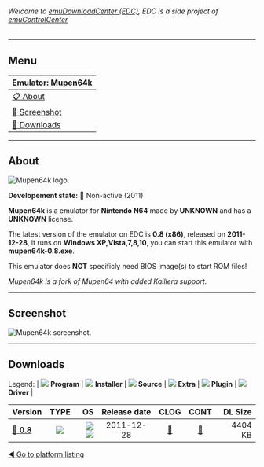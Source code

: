 ###### Welcome to [emuDownloadCenter (EDC)](https://github.com/PhoenixInteractiveNL/emuDownloadCenter/wiki/), EDC is a side project of [emuControlCenter](https://github.com/PhoenixInteractiveNL/emuControlCenter/wiki/)
***
## Menu
| **Emulator: Mupen64k** |
|:---------|
| [:clipboard: About](#about) |
| [:sunrise: Screenshot](#screenshot) |
| [:floppy_disk: Downloads](#downloads) |
***
## About
![](https://github.com/PhoenixInteractiveNL/emuDownloadCenter/wiki/images_emulator/mupen64k_logo_200.jpg "Mupen64k logo.")

**Developement state:** :red_circle: Non-active (2011)

**Mupen64k** is a emulator for **Nintendo N64** made by **UNKNOWN** and has a **UNKNOWN** license.

The latest version of the emulator on EDC is **0.8 (x86)**, released on **2011-12-28**, it runs on **Windows XP,Vista,7,8,10**, you can start this emulator with **mupen64k-0.8.exe**.

This emulator does **NOT** specificly need BIOS image(s) to start ROM files!

_Mupen64k is a fork of Mupen64 with added Kaillera support._
***
## Screenshot
![](https://raw.githubusercontent.com/PhoenixInteractiveNL/emuDownloadCenter/master/hooks/mupen64k/emulator_screen_01.jpg "Mupen64k screenshot.")
***
## Downloads
Legend:
| ![](https://raw.githubusercontent.com/wiki/PhoenixInteractiveNL/emuDownloadCenter/images_misc/icon_program_24.png) **Program** | 
![](https://raw.githubusercontent.com/wiki/PhoenixInteractiveNL/emuDownloadCenter/images_misc/icon_installer_24.png) **Installer** | 
![](https://raw.githubusercontent.com/wiki/PhoenixInteractiveNL/emuDownloadCenter/images_misc/icon_source_code_24.png) **Source** | 
![](https://raw.githubusercontent.com/wiki/PhoenixInteractiveNL/emuDownloadCenter/images_misc/icon_extra_24.png) **Extra** | 
![](https://raw.githubusercontent.com/wiki/PhoenixInteractiveNL/emuDownloadCenter/images_misc/icon_plugin_24.png) **Plugin** | 
![](https://raw.githubusercontent.com/wiki/PhoenixInteractiveNL/emuDownloadCenter/images_misc/icon_driver_24.png) **Driver** | 
 
| Version | TYPE | OS | Release date | CLOG | CONT | DL Size |
|:--------|:----:|---:|:------------:|:----:|:----:|--------:|
| [:floppy_disk: **0.8**](https://github.com/PhoenixInteractiveNL/edc-repo0004/raw/master/mupen64k/0.8.7z) | ![](https://raw.githubusercontent.com/wiki/PhoenixInteractiveNL/emuDownloadCenter/images_misc/icon_program_24.png) | ![](https://raw.githubusercontent.com/wiki/PhoenixInteractiveNL/emuDownloadCenter/images_misc/logo_windows_24.png)![](https://raw.githubusercontent.com/wiki/PhoenixInteractiveNL/emuDownloadCenter/images_misc/icon_32-bit_24.png) | 2011-12-28 | [:page_facing_up:](https://github.com/PhoenixInteractiveNL/edc-repo0004/blob/master/mupen64k/0.8_changelog.txt) | [:mag_right:](https://github.com/PhoenixInteractiveNL/edc-repo0004/blob/master/mupen64k/0.8_contents.txt) | 4404 KB |

[:arrow_backward: Go to platform listing](https://github.com/PhoenixInteractiveNL/emuDownloadCenter/wiki/EDC-Platform-List)
